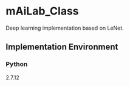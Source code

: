 # mAiLab_Class
Deep learning implementation based on LeNet.

## Implementation Environment
### Python
2.7.12

